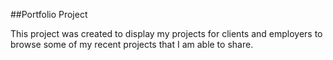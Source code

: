 ##Portfolio Project

This project was created to display my projects for clients and employers to browse some of my recent projects that I am able to share.